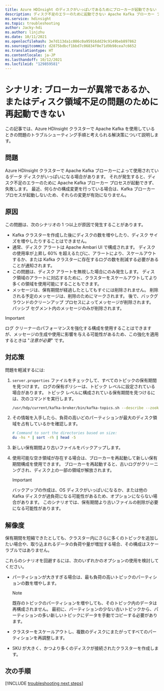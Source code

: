 ```yaml
---
title: Azure HDInsight のディスクがいっぱいであるためにブローカーが起動できない
description: ディスク不足のエラーのために起動できない Apache Kafka ブローカー プロセスのトラブルシューティング手順。
ms.service: hdinsight
ms.topic: troubleshooting
author: Jacky-hdi
ms.author: linjzhu
ms.date: 10/11/2021
ms.openlocfilehash: 3e7d113da1c086c0a95916dd29c9149beb897862
ms.sourcegitcommit: d2875bdbcf1bbd7c06834f0e71d9b98cea7c6652
ms.translationtype: HT
ms.contentlocale: ja-JP
ms.lasthandoff: 10/12/2021
ms.locfileid: "129859581"
---
```

# <a name="scenario-brokers-are-unhealthy-or-cant-restart-due-to-disk-space-full-issue"></a>シナリオ: ブローカーが異常であるか、またはディスク領域不足の問題のために再起動できない

この記事では、Azure HDInsight クラスターで Apache Kafka を使用しているときの問題のトラブルシューティング手順と考えられる解決策について説明します。

## <a name="issue"></a>問題

Azure HDInsight クラスターで Apache Kafka ブローカーによって使用されているデータ ディスクがいっぱいになる場合があります。 それが発生すると、ディスク不足のエラーのために Apache Kafka ブローカー プロセスが起動できず、失敗します。 最近、何らかの構成変更を行っている場合は、Kafka ブローカー プロセスが起動しないため、それらの変更が有効になりません。

## <a name="cause"></a>原因

この問題は、次のシナリオの 1 つ以上が原因で発生することがあります。

- Kafka クラスターを作成した後にディスクの数を増やしたり、ディスク サイズを増やしたりすることはできません。
- 通常、ディスク アラートは Apache Ambari UI で構成されます。 ディスクの使用率が上昇し 60% を超えるたびに、アラートにより、スケールアウトするか、または Kafka クラスターに存在するログの数を削減する必要があることが通知されます。
- この問題は、ディスク アラートを無視した場合にのみ発生します。 ディスク領域のアラートに対応するために、クラスターをスケールアウトしてより多くの領域を使用可能にすることもできます。
- メッセージは、保有期間が経過したとしてもすぐには削除されません。 削除される予定のメッセージは、削除のためにマークされます。 後で、バックグラウンドのクリーンアップ プロセスによってメッセージが削除されます。 パッシブ セグメント内のメッセージのみが削除されます。

> [!IMPORTANT]
> ログ クリーナーのパフォーマンスを強化する構成を使用することはできますが、メッセージの生成や使用に影響を与える可能性があるため、この強化を適用するときは "*注意が必要*" です。

## <a name="mitigation"></a>対応策

問題を軽減するには:

1. `server.properties` ファイルをチェックして、すべてのトピックの保有期間を見つけます。 ログの保有ポリシーは、トピック レベルに設定されている場合があります。 トピック レベルに構成されている保有期間を見つけるには、次のコマンドを実行します。

    ```bash
    /usr/hdp/current/kafka-broker/bin/kafka-topics.sh --describe --zookeeper <zookeeper-list>
    ```

2. その情報を入手したら、負荷の高いどのパーティションが最大のディスク領域を占有しているかを確認します。

    ```bash
    # Command to sort the directories based on size:
    du -hs * | sort -rh | head -5 
    ```

3. 新しい保有期間より古いファイルをバックアップします。

4. 使用可能な空き領域が存在する場合は、ブローカーを再起動して新しい保有期間構成を使用できます。 ブローカーを再起動すると、古いログがクリーニングされ、ディスク上の一部の領域が解放されます。

   > [!IMPORTANT]
   > バックアップの作成は、OS ディスクがいっぱいになるか、または他の Kafka ディスクが過負荷になる可能性があるため、オプションにならない場合があります。 このシナリオでは、保有期間より古いファイルの削除が必要になる可能性があります。

## <a name="resolution"></a>解像度

保有期間を短縮できたとしても、クラスター内にさらに多くのトピックを追加したい場合や、取り込まれるデータの負荷や量が増加する場合、その構成はスケーラブルではありません。

これらのシナリオを回避するには、次のいずれかのオプションの使用を検討してください。

- パーティションが大きすぎる場合は、最も負荷の高いトピックのパーティションの数を増やします。

  > [!NOTE]
  > 既存のトピックのパーティションを増やしても、そのトピック内のデータは再構成されません。 最初に、パーティションの少ない古いトピックから、パーティションの多い新しいトピックにデータを手動でコピーする必要があります。 

- クラスターをスケールアウトし、複数のディスクにまたがってすべてのパーティションを再調整します。

- SKU が大きく、かつより多くのディスクが接続されたクラスターを作成します。

## <a name="next-steps"></a>次の手順

[!INCLUDE [troubleshooting next steps](../includes/hdinsight-troubleshooting-next-steps.md)]

